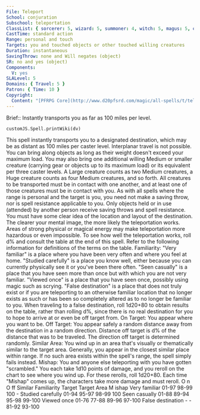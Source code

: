 ```yaml
---
File: Teleport
School: conjuration
Subschool: teleportation
ClassList: { sorcerer: 5, wizard: 5, summoner: 4, witch: 5, magus: 5, occultist: 5, psychic: 5, spiritualist: 5, unchained summoner: 5, medium: 4 }
CastTime: standard action
Range: personal and touch
Targets: you and touched objects or other touched willing creatures
Duration: instantaneous
SavingThrow: none and Will negates (object)
SR: no and yes (object)
Components:
  V: yes
SLALevel: 5
Domains: { Travel: 5 }
Patron: { Time: 10 }
Copyright:
  Content: "[PFRPG Core](http://www.d20pfsrd.com/magic/all-spells/t/teleport)"
---
```

Brief:: Instantly transports you as far as 100 miles per level.

```dataviewjs
customJS.Spell.printWiki(dv)
```

This spell instantly transports you to a designated destination, which may be as distant as 100 miles per caster level. Interplanar travel is not possible. You can bring along objects as long as their weight doesn't exceed your maximum load. You may also bring one additional willing Medium or smaller creature (carrying gear or objects up to its maximum load) or its equivalent per three caster levels. A Large creature counts as two Medium creatures, a Huge creature counts as four Medium creatures, and so forth. All creatures to be transported must be in contact with one another, and at least one of those creatures must be in contact with you. As with all spells where the range is personal and the target is you, you need not make a saving throw, nor is spell resistance applicable to you. Only objects held or in use (attended) by another person receive saving throws and spell resistance. You must have some clear idea of the location and layout of the destination. The clearer your mental image, the more likely the teleportation works. Areas of strong physical or magical energy may make teleportation more hazardous or even impossible. To see how well the teleportation works, roll d% and consult the table at the end of this spell. Refer to the following information for definitions of the terms on the table. Familiarity: "Very familiar" is a place where you have been very often and where you feel at home. "Studied carefully" is a place you know well, either because you can currently physically see it or you've been there often. "Seen casually" is a place that you have seen more than once but with which you are not very familiar. "Viewed once" is a place that you have seen once, possibly using magic such as scrying. "False destination" is a place that does not truly exist or if you are teleporting to an otherwise familiar location that no longer exists as such or has been so completely altered as to no longer be familiar to you. When traveling to a false destination, roll 1d20+80 to obtain results on the table, rather than rolling d%, since there is no real destination for you to hope to arrive at or even be off target from. On Target: You appear where you want to be. Off Target: You appear safely a random distance away from the destination in a random direction. Distance off target is d% of the distance that was to be traveled. The direction off target is determined randomly. Similar Area: You wind up in an area that's visually or thematically similar to the target area. Generally, you appear in the closest similar place within range. If no such area exists within the spell's range, the spell simply fails instead. Mishap: You and anyone else teleporting with you have gotten "scrambled." You each take 1d10 points of damage, and you reroll on the chart to see where you wind up. For these rerolls, roll 1d20+80. Each time "Mishap" comes up, the characters take more damage and must reroll. O n O ff Similar Familiarity Target Target Area M ishap Very familiar 01-97 98-99 100 - Studied carefully 01-94 95-97 98-99 100 Seen casually 01-88 89-94 95-98 99-100 Viewed once 01-76 77-88 89-96 97-100 False destination - - 81-92 93-100

